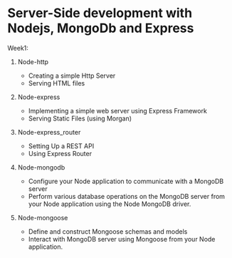 # Server-Side development with Nodejs, MongoDb and Express

Week1:
1. Node-http
    - Creating a simple Http Server
    - Serving HTML files

2. Node-express
    - Implementing a simple web server using Express Framework
    - Serving Static Files (using Morgan)
    
3. Node-express_router
   - Setting Up a REST API
   - Using Express Router

4. Node-mongodb
    - Configure your Node application to communicate with a MongoDB server
    - Perform various database operations on the MongoDB server from your Node application using the Node MongoDB driver.

5. Node-mongoose
    - Define and construct Mongoose schemas and models
    - Interact with MongoDB server using Mongoose from your Node application.
